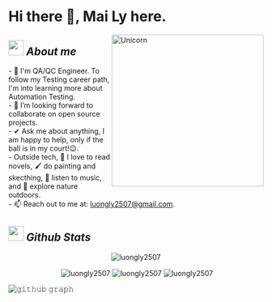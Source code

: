 # Hi there 👋, Mai Ly here. 

<img align="right" width=300px alt="Unicorn" src="https://c.tenor.com/GN73MKBawZYAAAAi/busy-cute.gif" />

## <img src="https://media.giphy.com/media/ObNTw8Uzwy6KQ/giphy.gif" width="30px">&nbsp;***About me***

\- 🌱 I'm QA/QC Engineer. To follow my Testing career path, I'm into learning more about Automation Testing.
<br> \- 👯 I’m looking forward to collaborate on open source projects.
<br> \- ✔ Ask me about anything, I am happy to help, only if the ball is in my court!😉.
<br> \- Outside tech,  📖 I love to read novels, 🖌️ do painting and skecthing, 🎵 listen to music, and 🌴 explore nature outdoors.
<br> \- 📫 Reach out to me at: luongly2507@gmail.com.

## <img src="https://media.giphy.com/media/ObNTw8Uzwy6KQ/giphy.gif" width="30px">&nbsp;***Github Stats***
<p align="center"> <img src="https://komarev.com/ghpvc/?username=luongly2507" alt="luongly2507" /> </p>

<p align="center">&nbsp;<img align="center" src="https://github-readme-stats.vercel.app/api?username=luongly2507&theme=gotham&show_icons=true" alt="luongly2507" />

<img align="center" src="http://github-readme-streak-stats.herokuapp.com?user=luongly2507&theme=gotham&hide_border=true&date_format=M%20j%5B%2C%20Y%5D" alt="luongly2507" />
<img align="center" src="https://github-readme-stats.vercel.app/api/top-langs/?username=luongly2507&layout=default&theme=gotham&hide=html&hide_border=true&card_width=330" alt="luongly2507" /></p>


![𝚐𝚒𝚝𝚑𝚞𝚋 𝚐𝚛𝚊𝚙𝚑](https://activity-graph.herokuapp.com/graph?username=luongly2507&theme=react-dark&hide_border=true&area=true)


